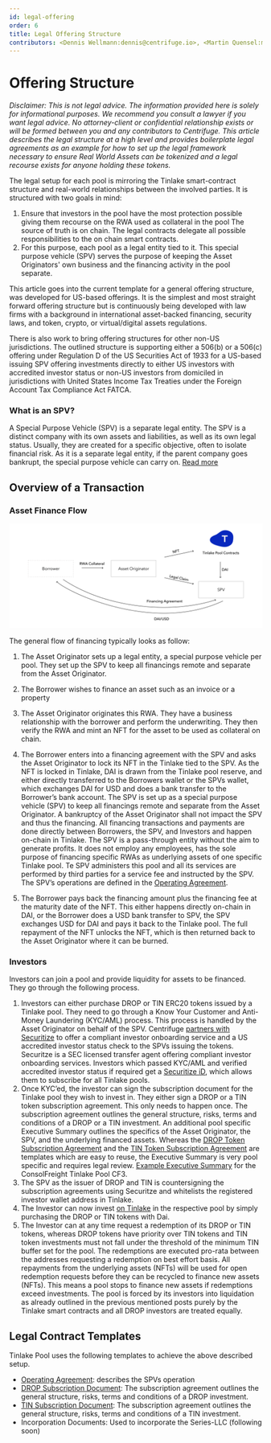 ```yaml
---
id: legal-offering
order: 6
title: Legal Offering Structure
contributors: <Dennis Wellmann:dennis@centrifuge.io>, <Martin Quensel:martin@centrifuge.io>
---
```


# Offering Structure

_Disclaimer: This is not legal advice. The information provided here is solely for informational purposes. We recommend you consult a lawyer if you want legal advice. No attorney-client or confidential relationship exists or will be formed between you and any contributors to Centrifuge.
This article describes the legal structure at a high level and provides boilerplate legal agreements as an example for how to set up the legal framework necessary to ensure Real World Assets can be tokenized and a legal recourse exists for anyone holding these tokens._

The legal setup for each pool is mirroring the Tinlake smart-contract structure and real-world relationships between the involved parties. It is structured with two goals in mind:

1. Ensure that investors in the pool have the most protection possible giving them recourse on the RWA used as collateral in the pool
   The source of truth is on chain. The legal contracts delegate all possible responsibilities to the on chain smart contracts.
2. For this purpose, each pool as a legal entity tied to it. This special purpose vehicle (SPV) serves the purpose of keeping the Asset Originators' own business and the financing activity in the pool separate.

This article goes into the current template for a general offering structure, was developed for US-based offerings. It is the simplest and most straight forward offering structure but is continuously being developed with law firms with a background in international asset-backed financing, security laws, and token, crypto, or virtual/digital assets regulations.

There is also work to bring offering structures for other non-US jurisdictions. The outlined structure is supporting either a 506(b) or a 506(c) offering under Regulation D of the US Securities Act of 1933 for a US-based issuing SPV offering investments directly to either US investors with accredited investor status or non-US investors from domiciled in jurisdictions with United States Income Tax Treaties under the Foreign Account Tax Compliance Act FATCA.

### What is an SPV?
A Special Purpose Vehicle (SPV) is a separate legal entity. The SPV is a distinct company with its own assets and liabilities, as well as its own legal status. Usually, they are created for a specific objective, often to isolate financial risk. As it is a separate legal entity, if the parent company goes bankrupt, the special purpose vehicle can carry on. [Read more](https://corporatefinanceinstitute.com/resources/knowledge/strategy/special-purpose-vehicle-spv/)

## Overview of a Transaction
### Asset Finance Flow

![Asset Finance Flow](./images/legal_origination_flow.svg)

The general flow of financing typically looks as follow:

1. The Asset Originator sets up a legal entity, a special purpose vehicle per pool. They set up the SPV to keep all financings remote and separate from the Asset Originator.

2. The Borrower wishes to finance an asset such as an invoice or a property

3. The Asset Originator originates this RWA. They have a business relationship with the borrower and perform the underwriting. They then verify the RWA and mint an NFT for the asset to be used as collateral on chain.


4. The Borrower enters into a financing agreement with the SPV and asks the Asset Originator to lock its NFT in the Tinlake tied to the SPV. As the NFT is locked in Tinlake, DAI is drawn from the Tinlake pool reserve, and either directly transferred to the Borrowers wallet or the SPVs wallet, which exchanges DAI for USD and does a bank transfer to the Borrower’s bank account. The SPV is set up as a special purpose vehicle (SPV) to keep all financings remote and separate from the Asset Originator. A bankruptcy of the Asset Originator shall not impact the SPV and thus the financing. All financing transactions and payments are done directly between Borrowers, the SPV, and Investors and happen on-chain in Tinlake. The SPV is a pass-through entity without the aim to generate profits. It does not employ any employees, has the sole purpose of financing specific RWAs as underlying assets of one specific Tinlake pool. Te SPV administers this pool and all its services are performed by third parties for a service fee and instructed by the SPV. The SPV’s operations are defined in the [Operating Agreement](https://docs.google.com/document/d/14I8x16nRvSVgtnV6EoahZQ9GGVrdvKNbIK7tAN5gBaY).


5. The Borrower pays back the financing amount plus the financing fee at the maturity date of the NFT. This either happens directly on-chain in DAI, or the Borrower does a USD bank transfer to SPV, the SPV exchanges USD for DAI and pays it back to the Tinlake pool. The full repayment of the NFT unlocks the NFT, which is then returned back to the Asset Originator where it can be burned.


### Investors
Investors can join a pool and provide liquidity for assets to be financed. They go through the following process.

1. Investors can either purchase DROP or TIN ERC20 tokens issued by a Tinlake pool. They need to go through a Know Your Customer and Anti-Money Laundering (KYC/AML) process. This process is handled by the Asset Originator on behalf of the SPV. Centrifuge [partners with Securitize](https://coinbench.com/centrifuge-partners-with-securitize/) to offer a compliant investor onboarding service and a US accredited investor status check to the SPVs issuing the tokens. Securitze is a SEC licensed transfer agent offering compliant investor onboarding services. Investors which passed KYC/AML and verified accredited investor status if required get a [Securitize iD](https://www.securitize.io/product/securitize-id), which allows them to subscribe for all Tinlake pools.
2. Once KYC’ed, the investor can sign the subscription document for the Tinlake pool they wish to invest in. They either sign a DROP or a TIN token subscription agreement. This only needs to happen once. The subscription agreement outlines the general structure, risks, terms and conditions of a DROP or a TIN investment. An additional pool specific Executive Summary outlines the specifics of the Asset Originator, the SPV, and the underlying financed assets. Whereas the [DROP Token Subscription Agreement](https://drive.google.com/file/d/1GhTrd6x1OS8KzR9NErFngSZAT737tRLj) and the [TIN Token Subscription Agreement](https://drive.google.com/file/d/1hXS1jrHSedJwFlV7u2pYPIcv89DYUpk0) are templates which are easy to reuse, the Executive Summary is very pool specific and requires legal review.
   [Example Executive Summary](https://drive.google.com/file/d/1AHUqJWuWAq1UlFoyUSpoaiuUl4K6t7bc/view?usp=sharing) for the ConsolFreight Tinlake Pool CF3.
3. The SPV as the issuer of DROP and TIN is countersigning the subscription agreements using Securitze and whitelists the registered investor wallet address in Tinlake.
4. The Investor can now invest [on Tinlake](https://tinlake.centrifuge.io) in the respective pool by simply purchasing the DROP or TIN tokens with Dai.
5. The Investor can at any time request a redemption of its DROP or TIN tokens, whereas DROP tokens have priority over TIN tokens and TIN token investments must not fall under the threshold of the minimum TIN buffer set for the pool. The redemptions are executed pro-rata between the addresses requesting a redemption on best effort basis. All repayments from the underlying assets (NFTs) will be used for open redemption requests before they can be recycled to finance new assets (NFTs). This means a pool stops to finance new assets if redemptions exceed investments. The pool is forced by its investors into liquidation as already outlined in the previous mentioned posts purely by the Tinlake smart contracts and all DROP investors are treated equally.



## Legal Contract Templates
Tinlake Pool uses the following templates to achieve the above described setup.

* [Operating Agreement](https://docs.google.com/document/d/14I8x16nRvSVgtnV6EoahZQ9GGVrdvKNbIK7tAN5gBaY): describes the SPVs operation
* [DROP Subscription Document](https://drive.google.com/file/d/1GhTrd6x1OS8KzR9NErFngSZAT737tRLj): The subscription agreement outlines the general structure, risks, terms and conditions of a DROP investment.
* [TIN Subscription Document](https://drive.google.com/file/d/1hXS1jrHSedJwFlV7u2pYPIcv89DYUpk0): The subscription agreement outlines the general structure, risks, terms and conditions of a TIN investment.
* Incorporation Documents: Used to incorporate the Series-LLC (following soon)

